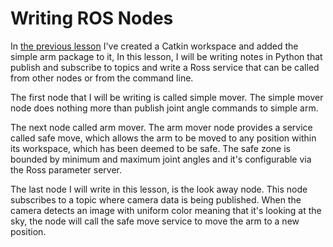 # Writing ROS Nodes

In [the previous lesson]() I've created a Catkin workspace and added the simple arm package to it, 
In this lesson, I will be writing notes in Python that publish and subscribe to topics and write a Ross service that can be called from other nodes or from the command line.

The first node that I will be writing is called simple mover. The simple mover node does nothing more than publish joint angle commands to simple arm.

The next node called arm mover. The arm mover node provides a service called safe move, which allows the arm to be moved to any position within its workspace, which has been deemed to be safe. The safe zone is bounded by minimum and maximum joint angles and it's configurable via the Ross parameter server.

The last node I will write in this lesson, is the look away node.  This node subscribes to a topic where camera data is being published. When the camera detects an image with uniform color meaning that it's looking at the sky, the node will call the safe move service to move the arm to a new position.
